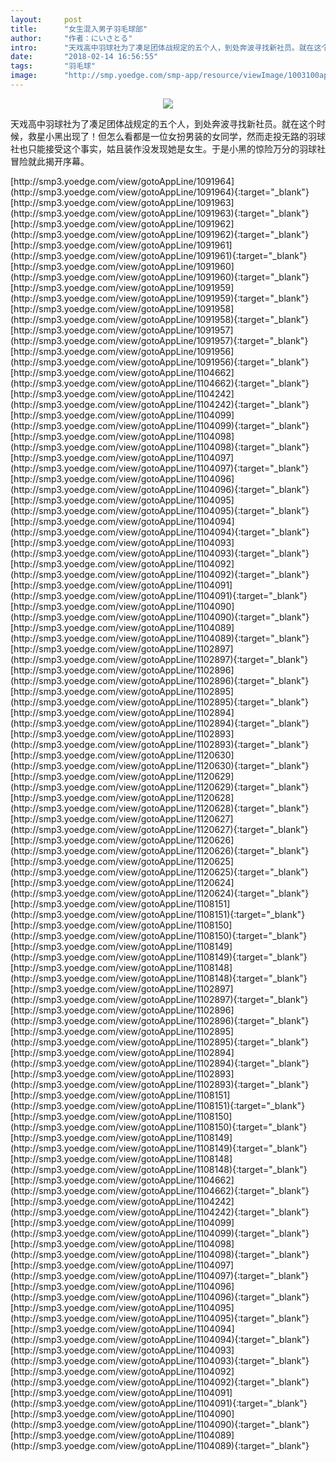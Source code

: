 ```yaml
---
layout:     post
title:      "女生混入男子羽毛球部"
author:     "作者：にいさとる"
intro:      "天戏高中羽球社为了凑足团体战规定的五个人，到处奔波寻找新社员。就在这个时候，救星小黑出现了！但怎么看都是一位女扮男装的女同学，然而走投无路的羽球社也只能接受这个事实，姑且装作没发现她是女生。于是小黑的惊险万分的羽球社冒险就此揭开序幕。"
date:       "2018-02-14 16:56:55"
tags:       "羽毛球"
image:      "http://smp.yoedge.com/smp-app/resource/viewImage/1003100appline.png"
---
```

<div style="text-align: center">
<p><img src="http://smp.yoedge.com/smp-app/resource/viewImage/1003100appline.png"/></p>
</div>
<p class="post-meta">
<span>天戏高中羽球社为了凑足团体战规定的五个人，到处奔波寻找新社员。就在这个时候，救星小黑出现了！但怎么看都是一位女扮男装的女同学，然而走投无路的羽球社也只能接受这个事实，姑且装作没发现她是女生。于是小黑的惊险万分的羽球社冒险就此揭开序幕。</span>
</p>
[http://smp3.yoedge.com/view/gotoAppLine/1091964](http://smp3.yoedge.com/view/gotoAppLine/1091964){:target="_blank"}
[http://smp3.yoedge.com/view/gotoAppLine/1091963](http://smp3.yoedge.com/view/gotoAppLine/1091963){:target="_blank"}
[http://smp3.yoedge.com/view/gotoAppLine/1091962](http://smp3.yoedge.com/view/gotoAppLine/1091962){:target="_blank"}
[http://smp3.yoedge.com/view/gotoAppLine/1091961](http://smp3.yoedge.com/view/gotoAppLine/1091961){:target="_blank"}
[http://smp3.yoedge.com/view/gotoAppLine/1091960](http://smp3.yoedge.com/view/gotoAppLine/1091960){:target="_blank"}
[http://smp3.yoedge.com/view/gotoAppLine/1091959](http://smp3.yoedge.com/view/gotoAppLine/1091959){:target="_blank"}
[http://smp3.yoedge.com/view/gotoAppLine/1091958](http://smp3.yoedge.com/view/gotoAppLine/1091958){:target="_blank"}
[http://smp3.yoedge.com/view/gotoAppLine/1091957](http://smp3.yoedge.com/view/gotoAppLine/1091957){:target="_blank"}
[http://smp3.yoedge.com/view/gotoAppLine/1091956](http://smp3.yoedge.com/view/gotoAppLine/1091956){:target="_blank"}
[http://smp3.yoedge.com/view/gotoAppLine/1104662](http://smp3.yoedge.com/view/gotoAppLine/1104662){:target="_blank"}
[http://smp3.yoedge.com/view/gotoAppLine/1104242](http://smp3.yoedge.com/view/gotoAppLine/1104242){:target="_blank"}
[http://smp3.yoedge.com/view/gotoAppLine/1104099](http://smp3.yoedge.com/view/gotoAppLine/1104099){:target="_blank"}
[http://smp3.yoedge.com/view/gotoAppLine/1104098](http://smp3.yoedge.com/view/gotoAppLine/1104098){:target="_blank"}
[http://smp3.yoedge.com/view/gotoAppLine/1104097](http://smp3.yoedge.com/view/gotoAppLine/1104097){:target="_blank"}
[http://smp3.yoedge.com/view/gotoAppLine/1104096](http://smp3.yoedge.com/view/gotoAppLine/1104096){:target="_blank"}
[http://smp3.yoedge.com/view/gotoAppLine/1104095](http://smp3.yoedge.com/view/gotoAppLine/1104095){:target="_blank"}
[http://smp3.yoedge.com/view/gotoAppLine/1104094](http://smp3.yoedge.com/view/gotoAppLine/1104094){:target="_blank"}
[http://smp3.yoedge.com/view/gotoAppLine/1104093](http://smp3.yoedge.com/view/gotoAppLine/1104093){:target="_blank"}
[http://smp3.yoedge.com/view/gotoAppLine/1104092](http://smp3.yoedge.com/view/gotoAppLine/1104092){:target="_blank"}
[http://smp3.yoedge.com/view/gotoAppLine/1104091](http://smp3.yoedge.com/view/gotoAppLine/1104091){:target="_blank"}
[http://smp3.yoedge.com/view/gotoAppLine/1104090](http://smp3.yoedge.com/view/gotoAppLine/1104090){:target="_blank"}
[http://smp3.yoedge.com/view/gotoAppLine/1104089](http://smp3.yoedge.com/view/gotoAppLine/1104089){:target="_blank"}
[http://smp3.yoedge.com/view/gotoAppLine/1102897](http://smp3.yoedge.com/view/gotoAppLine/1102897){:target="_blank"}
[http://smp3.yoedge.com/view/gotoAppLine/1102896](http://smp3.yoedge.com/view/gotoAppLine/1102896){:target="_blank"}
[http://smp3.yoedge.com/view/gotoAppLine/1102895](http://smp3.yoedge.com/view/gotoAppLine/1102895){:target="_blank"}
[http://smp3.yoedge.com/view/gotoAppLine/1102894](http://smp3.yoedge.com/view/gotoAppLine/1102894){:target="_blank"}
[http://smp3.yoedge.com/view/gotoAppLine/1102893](http://smp3.yoedge.com/view/gotoAppLine/1102893){:target="_blank"}
[http://smp3.yoedge.com/view/gotoAppLine/1120630](http://smp3.yoedge.com/view/gotoAppLine/1120630){:target="_blank"}
[http://smp3.yoedge.com/view/gotoAppLine/1120629](http://smp3.yoedge.com/view/gotoAppLine/1120629){:target="_blank"}
[http://smp3.yoedge.com/view/gotoAppLine/1120628](http://smp3.yoedge.com/view/gotoAppLine/1120628){:target="_blank"}
[http://smp3.yoedge.com/view/gotoAppLine/1120627](http://smp3.yoedge.com/view/gotoAppLine/1120627){:target="_blank"}
[http://smp3.yoedge.com/view/gotoAppLine/1120626](http://smp3.yoedge.com/view/gotoAppLine/1120626){:target="_blank"}
[http://smp3.yoedge.com/view/gotoAppLine/1120625](http://smp3.yoedge.com/view/gotoAppLine/1120625){:target="_blank"}
[http://smp3.yoedge.com/view/gotoAppLine/1120624](http://smp3.yoedge.com/view/gotoAppLine/1120624){:target="_blank"}
[http://smp3.yoedge.com/view/gotoAppLine/1108151](http://smp3.yoedge.com/view/gotoAppLine/1108151){:target="_blank"}
[http://smp3.yoedge.com/view/gotoAppLine/1108150](http://smp3.yoedge.com/view/gotoAppLine/1108150){:target="_blank"}
[http://smp3.yoedge.com/view/gotoAppLine/1108149](http://smp3.yoedge.com/view/gotoAppLine/1108149){:target="_blank"}
[http://smp3.yoedge.com/view/gotoAppLine/1108148](http://smp3.yoedge.com/view/gotoAppLine/1108148){:target="_blank"}
[http://smp3.yoedge.com/view/gotoAppLine/1102897](http://smp3.yoedge.com/view/gotoAppLine/1102897){:target="_blank"}
[http://smp3.yoedge.com/view/gotoAppLine/1102896](http://smp3.yoedge.com/view/gotoAppLine/1102896){:target="_blank"}
[http://smp3.yoedge.com/view/gotoAppLine/1102895](http://smp3.yoedge.com/view/gotoAppLine/1102895){:target="_blank"}
[http://smp3.yoedge.com/view/gotoAppLine/1102894](http://smp3.yoedge.com/view/gotoAppLine/1102894){:target="_blank"}
[http://smp3.yoedge.com/view/gotoAppLine/1102893](http://smp3.yoedge.com/view/gotoAppLine/1102893){:target="_blank"}
[http://smp3.yoedge.com/view/gotoAppLine/1108151](http://smp3.yoedge.com/view/gotoAppLine/1108151){:target="_blank"}
[http://smp3.yoedge.com/view/gotoAppLine/1108150](http://smp3.yoedge.com/view/gotoAppLine/1108150){:target="_blank"}
[http://smp3.yoedge.com/view/gotoAppLine/1108149](http://smp3.yoedge.com/view/gotoAppLine/1108149){:target="_blank"}
[http://smp3.yoedge.com/view/gotoAppLine/1108148](http://smp3.yoedge.com/view/gotoAppLine/1108148){:target="_blank"}
[http://smp3.yoedge.com/view/gotoAppLine/1104662](http://smp3.yoedge.com/view/gotoAppLine/1104662){:target="_blank"}
[http://smp3.yoedge.com/view/gotoAppLine/1104242](http://smp3.yoedge.com/view/gotoAppLine/1104242){:target="_blank"}
[http://smp3.yoedge.com/view/gotoAppLine/1104099](http://smp3.yoedge.com/view/gotoAppLine/1104099){:target="_blank"}
[http://smp3.yoedge.com/view/gotoAppLine/1104098](http://smp3.yoedge.com/view/gotoAppLine/1104098){:target="_blank"}
[http://smp3.yoedge.com/view/gotoAppLine/1104097](http://smp3.yoedge.com/view/gotoAppLine/1104097){:target="_blank"}
[http://smp3.yoedge.com/view/gotoAppLine/1104096](http://smp3.yoedge.com/view/gotoAppLine/1104096){:target="_blank"}
[http://smp3.yoedge.com/view/gotoAppLine/1104095](http://smp3.yoedge.com/view/gotoAppLine/1104095){:target="_blank"}
[http://smp3.yoedge.com/view/gotoAppLine/1104094](http://smp3.yoedge.com/view/gotoAppLine/1104094){:target="_blank"}
[http://smp3.yoedge.com/view/gotoAppLine/1104093](http://smp3.yoedge.com/view/gotoAppLine/1104093){:target="_blank"}
[http://smp3.yoedge.com/view/gotoAppLine/1104092](http://smp3.yoedge.com/view/gotoAppLine/1104092){:target="_blank"}
[http://smp3.yoedge.com/view/gotoAppLine/1104091](http://smp3.yoedge.com/view/gotoAppLine/1104091){:target="_blank"}
[http://smp3.yoedge.com/view/gotoAppLine/1104090](http://smp3.yoedge.com/view/gotoAppLine/1104090){:target="_blank"}
[http://smp3.yoedge.com/view/gotoAppLine/1104089](http://smp3.yoedge.com/view/gotoAppLine/1104089){:target="_blank"}


